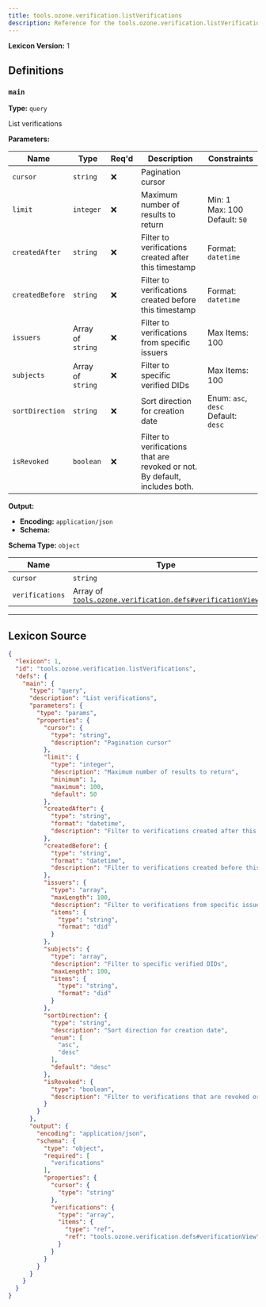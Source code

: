 ```yaml
---
title: tools.ozone.verification.listVerifications
description: Reference for the tools.ozone.verification.listVerifications lexicon
---
```

**Lexicon Version:** 1

## Definitions

<a name="main"></a>
### `main`

**Type:** `query`

List verifications

**Parameters:**

| Name | Type | Req'd  | Description | Constraints |
|------|------|----------|-------------|-------------|
| `cursor` | `string` | ❌  | Pagination cursor |  |
| `limit` | `integer` | ❌  | Maximum number of results to return | Min: 1<br/>Max: 100<br/>Default: `50` |
| `createdAfter` | `string` | ❌  | Filter to verifications created after this timestamp | Format: `datetime` |
| `createdBefore` | `string` | ❌  | Filter to verifications created before this timestamp | Format: `datetime` |
| `issuers` | Array of `string` | ❌  | Filter to verifications from specific issuers | Max Items: 100 |
| `subjects` | Array of `string` | ❌  | Filter to specific verified DIDs | Max Items: 100 |
| `sortDirection` | `string` | ❌  | Sort direction for creation date | Enum: `asc`, `desc`<br/>Default: `desc` |
| `isRevoked` | `boolean` | ❌  | Filter to verifications that are revoked or not. By default, includes both. |  |
**Output:**

- **Encoding:** `application/json`
- **Schema:**

**Schema Type:** `object`

| Name | Type | Req'd  | Description | Constraints |
|------|------|----------|-------------|-------------|
| `cursor` | `string` | ❌  |  |  |
| `verifications` | Array of [`tools.ozone.verification.defs#verificationView`](lexicons/tools/ozone/verification/defs#verificationView) | ✅  |  |  |

---

## Lexicon Source
```json
{
  "lexicon": 1,
  "id": "tools.ozone.verification.listVerifications",
  "defs": {
    "main": {
      "type": "query",
      "description": "List verifications",
      "parameters": {
        "type": "params",
        "properties": {
          "cursor": {
            "type": "string",
            "description": "Pagination cursor"
          },
          "limit": {
            "type": "integer",
            "description": "Maximum number of results to return",
            "minimum": 1,
            "maximum": 100,
            "default": 50
          },
          "createdAfter": {
            "type": "string",
            "format": "datetime",
            "description": "Filter to verifications created after this timestamp"
          },
          "createdBefore": {
            "type": "string",
            "format": "datetime",
            "description": "Filter to verifications created before this timestamp"
          },
          "issuers": {
            "type": "array",
            "maxLength": 100,
            "description": "Filter to verifications from specific issuers",
            "items": {
              "type": "string",
              "format": "did"
            }
          },
          "subjects": {
            "type": "array",
            "description": "Filter to specific verified DIDs",
            "maxLength": 100,
            "items": {
              "type": "string",
              "format": "did"
            }
          },
          "sortDirection": {
            "type": "string",
            "description": "Sort direction for creation date",
            "enum": [
              "asc",
              "desc"
            ],
            "default": "desc"
          },
          "isRevoked": {
            "type": "boolean",
            "description": "Filter to verifications that are revoked or not. By default, includes both."
          }
        }
      },
      "output": {
        "encoding": "application/json",
        "schema": {
          "type": "object",
          "required": [
            "verifications"
          ],
          "properties": {
            "cursor": {
              "type": "string"
            },
            "verifications": {
              "type": "array",
              "items": {
                "type": "ref",
                "ref": "tools.ozone.verification.defs#verificationView"
              }
            }
          }
        }
      }
    }
  }
}
```
